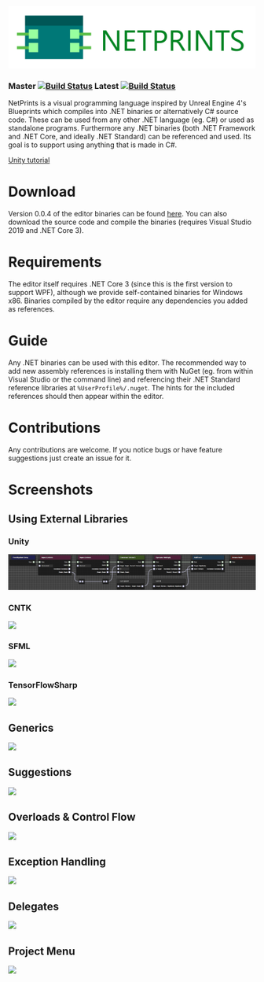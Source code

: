 ![](https://raw.githubusercontent.com/RobinKa/RobinKa.github.io/master/NetPrintsBanner.png)

### Master [![Build Status](https://travis-ci.org/RobinKa/netprints.svg?branch=master)](https://travis-ci.org/RobinKa/netprints) Latest [![Build Status](https://travis-ci.org/RobinKa/netprints.svg)](https://travis-ci.org/RobinKa/netprints)

NetPrints is a visual programming language inspired by Unreal Engine 4's Blueprints which compiles into .NET binaries or alternatively C# source code. These can be used from any other .NET language (eg. C#) or used as standalone programs. Furthermore any .NET binaries (both .NET Framework and .NET Core, and ideally .NET Standard) can be referenced and used. Its goal is to support using anything that is made in C#.

[Unity tutorial](https://github.com/RobinKa/NetPrintsUnityTutorial)

# Download
Version 0.0.4 of the editor binaries can be found [here](https://github.com/RobinKa/netprints/releases/tag/0.0.4). You can also download the source code and compile the binaries (requires Visual Studio 2019 and .NET Core 3).

# Requirements
The editor itself requires .NET Core 3 (since this is the first version to support WPF), although we provide self-contained binaries for Windows x86. Binaries compiled by the editor require any dependencies you added as references.

# Guide
Any .NET binaries can be used with this editor. The recommended way to add new assembly references is installing them with NuGet (eg. from within Visual Studio or the command line) and referencing their .NET Standard reference libraries at `%UserProfile%/.nuget`. The hints for the included references should then appear within the editor.

# Contributions
Any contributions are welcome. If you notice bugs or have feature suggestions just create an issue for it.

# Screenshots

## Using External Libraries
### Unity
![](https://raw.githubusercontent.com/RobinKa/NetPrintsUnityTutorial/master/Screenshots/MethodFixedUpdate.png)
### CNTK
![](https://i.imgur.com/INC9SkW.png)
### SFML
![](http://i.imgur.com/BXLHSE3.png)
### TensorFlowSharp
![](https://i.imgur.com/DjRuPeR.png)

## Generics
![](https://i.imgur.com/DuqhDuR.png)

## Suggestions
![](https://i.imgur.com/ZuStkEJ.png)

## Overloads & Control Flow
![](https://i.imgur.com/ZADmF3t.png)

## Exception Handling
![](https://i.imgur.com/vk4PHSr.png)

## Delegates
![](http://i.imgur.com/9GjrV49.png)

## Project Menu
![](http://i.imgur.com/umAjDX5.png)
